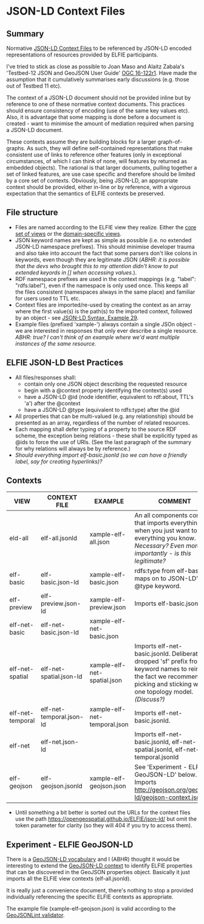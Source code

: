 # JSON-LD Context Files

## Summary
Normative [JSON-LD Context Files](https://www.w3.org/TR/json-ld/#the-context) to be referenced by 
JSON-LD encoded representations of resources provided by ELFIE participants.

I've tried to stick as close as possible to Joan Maso and Alaitz Zabala's 'Testbed-12 JSON and 
GeoJSON User Guide' [OGC 16-122r1](http://www.opengis.net/doc/PER/t12-A062). Have made the 
assumption that it cumulatively summarises early discussions (e.g. those out of Testbed 11 etc).

The context of a JSON-LD document should not be provided inline but by reference to one of these 
normative context documents. This practices should ensure consistency of encoding (use of the same 
key values etc). Also, it is advantage that some mapping is done before a document is created - 
want to minimise the amount of mediation required when parsing a JSON-LD document.

These contexts assume they are building blocks for a larger graph-of-graphs. As such, they will 
define self-contained representations that make consistent use of links to reference other features 
(only in exceptional circumstances, of which I can think of none, will features by returned as 
embedded objects). The rational is that larger documents, pulling together a set of linked 
features, are use case specific and therefore should be limited by a core set of contexts. 
Obviously, being JSON-LD, an appropriate context should be provided, either in-line or by 
reference, with a vigorous expectation that the semantics of ELFIE contexts be preserved.

## File structure
- Files are named according to the ELFIE view they realize. Either the [core set of views](https://github.com/opengeospatial/ELFIE/wiki/Predicates) or the [domain-specific views](https://github.com/opengeospatial/ELFIE/wiki/Domain-Features-and-Predicates).
- JSON keyword names are kept as simple as possible (i.e. no extended JSON-LD namespace prefixes). 
This should minimise developer trauma and also take into account the fact that some parsers don't 
like colons in keywords, even though they are legitimate JSON (_ABHR: it is possible that the devs 
who brought this to my attention didn't know to put extended keyords in [] when accessing values._).
- RDF namespace prefixes are used in the context mappings (e.g. "label": "rdfs:label"), even if the 
namespace is only used once. This keeps all the files consistent (namespaces always in the same 
place) and familiar for users used to TTL etc.
- Context files are imported/re-used by creating the context as an array where the first value(s) 
is the path(s) to the imported context, followed by an object - see [JSON-LD Syntax, Example 29](https://www.w3.org/TR/json-ld-syntax/#the-context).
- Example files (prefixed 'xample-') always contain a single JSOn object - we are interested in 
responses that only ever describe a single resource. _ABHR: true? I can't think of an example where 
we'd want multiple instances of the same resource._

## ELFIE JSON-LD Best Practices
- All files/responses shall:
    - contain only one JSON object describing the requested resource
    - begin with a @context property identifying the context(s) used
    - have a JSON-LD @id (node identifier, equivalent to rdf:about, TTL's 'a') after the @context
    - have a JSON-LD @type (equivalent to rdfs:type) after the @id
- All properties that can be multi-valued (e.g. any relationship) should be presented as an array, 
regardless of the number of related resources.
- Each mapping shall defer typing of a property to the source RDF scheme, the exception being 
relations - these shall be explicitly typed as @ids to force the use of URIs. (See the last 
paragraph of the summary for why relations will always be by reference.)
- _Should everything import elf-basic.jsonld (so we can have a friendly label, say for creating 
hyperlinks)?_

## Contexts
| VIEW | CONTEXT FILE | EXAMPLE | COMMENT |
| ---- | ------------ | ------- | ------- |
| eld-all | elf-all.jsonld | xample-elf-all.json | An all components context that imports everything for when you just want to say everything you know. _Necessary? Even more importantly - is this legitimate?_ |
| elf-basic | elf-basic.json-ld | xample-elf-basic.json | rdfs:type from elf-basic maps on to JSON-LD's @type keyword. |
| elf-preview | elf-preview.json-ld | xample-elf-preview.json | Imports elf-basic.jsonld. |
| elf-net-basic | elf-net-basic.json-ld | xample-elf-net-basic.json |  |
| elf-net-spatial | elf-net-spatial.json-ld | xample-elf-net-spatial.json | Imports elf-net-basic.jsonld. Deliberately dropped 'sf' prefix from keyword names to reinforce the fact we recommend picking and sticking with one topology model. _(Discuss?)_ |
| elf-net-temporal | elf-net-temporal.json-ld | xample-elf-net-temporal.json | Imports elf-net-basic.jsonld. |
| elf-net | elf-net.json-ld |  | Imports elf-net-basic.jsonld, elf-net-spatial.jsonld, elf-net-temporal.jsonld |
| elf-geojson | elf-geojson.jsonld | xample-elf-geojson.json | See 'Experiment - ELFIE GeoJSON-LD' below. Imports http://geojson.org/geojson-ld/geojson-context.jsonld |
- Until something a bit better is sorted out the URLs for the context files use the path 
https://opengeospatial.github.io/ELFIE/json-ld/ but omit the token 
parameter for clarity (so they will 404 if you try to access them).

## Experiment - ELFIE GeoJSON-LD
There is a [GeoJSON-LD vocabulary](http://geojson.org/geojson-ld/) and I (ABHR) thought it would 
be interesting to extend the [GeoJSON-LD context](http://geojson.org/geojson-ld/geojson-context.jsonld) 
to identify ELFIE properties that can be discovered in the GeoJSON properties object. Basically it 
just imports all the ELFIE view contexts (elf-all.jsonld).

It is really just a convenience document, there's nothing to stop a provided individually 
referencing the specific ELFIE contexts as appropriate.

The example file (xample-elf-geojson.json) is valid according to the [GeoJSONLint validator](http://geojsonlint.com/).